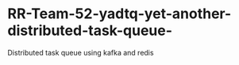 # RR-Team-52-yadtq-yet-another-distributed-task-queue-
 Distributed task queue using kafka and redis
